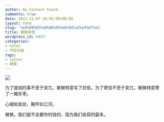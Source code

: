 ```yaml
---
author: No Content Found
comments: true
date: 2011-11-07 10:45:00+00:00
layout: note
slug: '%e8%88%85%e8%88%85%e6%9d%a5%e4%bf%a1'
title: 舅舅来信
wordpress_id: 6453
categories:
- notes
- 不好归类
tags:
- letter
- 舅舅
---
```


![](http://media.tumblr.com/tumblr_luadp3Xw2h1qz6vj8.jpg)





为了提钱的事不至于突兀，舅舅特意写了封信，为了寄信不至于突兀，舅舅特意寄了一箱冬枣。





心细如发丝，胸怀如江河。





舅舅，我们是不会要你的钱的，因为我们收获的最多。
